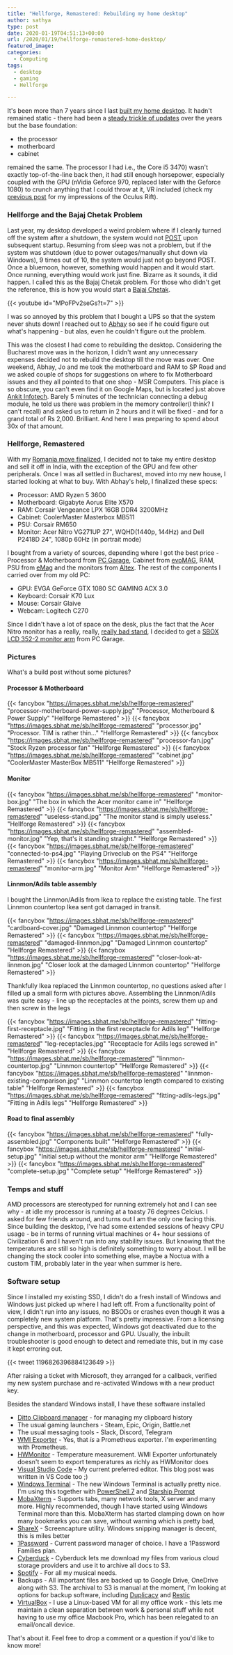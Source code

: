 ```yaml
---
title: "Hellforge, Remastered: Rebuilding my home desktop"
author: sathya
type: post
date: 2020-01-19T04:51:13+00:00
url: /2020/01/19/hellforge-remastered-home-desktop/
featured_image: 
categories:
  - Computing
tags:
  - desktop
  - gaming
  - Hellforge

---
```



It's been more than 7 years since I last [built my home desktop](https:///sathyabh.at/2013/08/01/hellforge-my-desktop-after-a-long-time/). It hadn't remained static - there had been a [steady trickle of updates](https://sathyabh.at/) over the years but the base foundation:

<!--more-->

- the processor
- motherboard
- cabinet 

remained the same. The processor I had i.e., the Core i5 3470) wasn't exactly top-of-the-line back then, it had still enough horsepower, especially coupled with the GPU (nVidia Geforce 970, replaced later with the Geforce 1080) to crunch anything that I could throw at it, VR included (check my [previous post](https://sathyasays.com/2017/11/05/a-brief-look-at-the-oculus-rift/) for my impressions of the Oculus Rift).

### Hellforge and the Bajaj Chetak Problem

Last year, my desktop developed a weird problem where if I cleanly turned off the system after a shutdown, the system would not [POST](https://en.wikipedia.org/wiki/Power-on_self-test) upon subsequent startup. Resuming from sleep was not a problem, but if the system was shutdown (due to power outages/manually shut down via Windows), 9 times out of 10, the system would just not go beyond POST. Once a bluemoon, however, something would happen and it would start. Once running, everything would work just fine. Bizarre as it sounds, it did happen. I called this as the Bajaj Chetak problem. For those who didn't get the reference, this is how you would start a [Bajaj Chetak](https://en.wikipedia.org/wiki/Bajaj_Chetak).


{{< youtube id="MPoFPv2seGs?t=7" >}}

I was so annoyed by this problem that I bought a UPS so that the system never shuts down! I reached out to [Abhay](https://twitter.com/ALPHA_Ronin) so see if he could figure out what's happening - but alas, even he couldn't figure out the problem.

This was the closest I had come to rebuilding the desktop. Considering the Bucharest move was in the horizon, I didn't want any unnecessary expenses decided not to rebuild the desktop till the move was over. One weekend, Abhay, Jo and me took the motherboard and RAM to SP Road and we asked couple of shops for suggestions on where to fix Motherboard issues and they all pointed to that one shop - MSR Computers. This place is so obscure, you can't even find it on Google Maps, but is located just above [Ankit Infotech](https://g.page/AnkitInfotech?share). Barely 5 minutes of the technician connecting a debug module, he told us there was problem in the memory controller(I think? I can't recall) and asked us to return in 2 hours and it will be fixed - and for a grand total of Rs 2,000. Brilliant. And here I was preparing to spend about 30x of that amount.

### Hellforge, Remastered

With my [Romania move finalized](https://sathyabh.at/2020/01/08/salut-bucharest/), I decided not to take my entire desktop and sell it off in India, with the exception of the GPU and few other peripherals. Once I was all settled in Bucharest, moved into my new house, I started looking at what to buy. With Abhay's help, I finalized these specs:

- Processor: AMD Ryzen 5 3600
- Motherboard: Gigabyte Aorus Elite X570 
- RAM: Corsair Vengeance LPX 16GB DDR4 3200MHz
- Cabinet: CoolerMaster Masterbox MB511
- PSU: Corsair RM650
- Monitor: Acer Nitro VG271UP 27", WQHD(1440p, 144Hz) and Dell P2418D 24", 1080p 60Hz (in portrait mode)

I bought from a variety of sources, depending where I got the best price - Processor & Motherboard from [PC Garage](https://www.pcgarage.ro/), Cabinet from [evoMAG](https://www.evomag.ro/), RAM, PSU from [eMag](https://emag.ro) and the monitors from [Altex](https://altex.ro/). The rest of the components I carried over from my old PC:

- GPU: EVGA GeForce GTX 1080 SC GAMING ACX 3.0
- Keyboard: Corsair K70 Lux
- Mouse: Corsair Glaive
- Webcam: Logitech C270 

Since I didn't have a lot of space on the desk, plus the fact that the Acer Nitro monitor has a really, really, [really bad stand](https://www.reddit.com/r/Monitors/comments/aybrqj/review_of_the_acer_nitro_vg271up/), I decided to get a [SBOX LCD 352-2 monitor arm](https://www.pcgarage.ro/suport-tv-monitor/sbox/lcd-352-2-13-27-inch/) from PC Garage.


### Pictures

What's a build post without some pictures? 

#### Processor & Motherboard 

{{< fancybox "https://images.sbhat.me/sb/hellforge-remastered" "processor-motherboard-power-supply.jpg" "Processor, Motherboard & Power Supply" "Hellforge Remastered" >}}
{{< fancybox "https://images.sbhat.me/sb/hellforge-remastered" "processor.jpg" "Processor. TIM is rather thin..." "Hellforge Remastered" >}}
{{< fancybox "https://images.sbhat.me/sb/hellforge-remastered" "processor-fan.jpg" "Stock Ryzen processor fan" "Hellforge Remastered" >}}
{{< fancybox "https://images.sbhat.me/sb/hellforge-remastered" "cabinet.jpg" "CoolerMaster MasterBox MB511" "Hellforge Remastered" >}}

#### Monitor 

{{< fancybox "https://images.sbhat.me/sb/hellforge-remastered" "monitor-box.jpg" "The box in which the Acer monitor came in" "Hellforge Remastered" >}}
{{< fancybox "https://images.sbhat.me/sb/hellforge-remastered" "useless-stand.jpg" "The monitor stand is simply useless." "Hellforge Remastered" >}}
{{< fancybox "https://images.sbhat.me/sb/hellforge-remastered" "assembled-monitor.jpg" "Yep, that's it standing straight." "Hellforge Remastered" >}}
{{< fancybox "https://images.sbhat.me/sb/hellforge-remastered" "connected-to-ps4.jpg" "Playing Driveclub on the PS4" "Hellforge Remastered" >}}
{{< fancybox "https://images.sbhat.me/sb/hellforge-remastered" "monitor-arm.jpg" "Monitor Arm" "Hellforge Remastered" >}}

#### Linnmon/Adils table assembly

I bought the Linnmon/Adils from Ikea to replace the existing table. The first Linnmon countertop Ikea sent got damaged in transit. 

{{< fancybox "https://images.sbhat.me/sb/hellforge-remastered" "cardboard-cover.jpg" "Damaged Linnmon countertop" "Hellforge Remastered" >}}
{{< fancybox "https://images.sbhat.me/sb/hellforge-remastered" "damaged-linnmon.jpg" "Damaged Linnmon countertop" "Hellforge Remastered" >}}
{{< fancybox "https://images.sbhat.me/sb/hellforge-remastered" "closer-look-at-linnmon.jpg" "Closer look at the damaged Linnmon countertop" "Hellforge Remastered" >}}

Thankfully Ikea replaced the Linnmon countertop, no questions asked after I filled up a small form with pictures above. Assembling the Linnmon/Adils was quite easy - line up the receptacles at the points, screw them up and then screw in the legs

{{< fancybox "https://images.sbhat.me/sb/hellforge-remastered" "fitting-first-receptacle.jpg" "Fitting in the first receptacle for Adils leg" "Hellforge Remastered" >}}
{{< fancybox "https://images.sbhat.me/sb/hellforge-remastered" "leg-receptacles.jpg" "Receptacle for Adils legs screwed in" "Hellforge Remastered" >}}
{{< fancybox "https://images.sbhat.me/sb/hellforge-remastered" "linnmon-countertop.jpg" "Linnmon countertop" "Hellforge Remastered" >}}
{{< fancybox "https://images.sbhat.me/sb/hellforge-remastered" "linnmon-existing-comparison.jpg" "Linnmon countertop length compared to existing table" "Hellforge Remastered" >}}
{{< fancybox "https://images.sbhat.me/sb/hellforge-remastered" "fitting-adils-legs.jpg" "Fitting in Adils legs" "Hellforge Remastered" >}}



#### Road to final assembly

{{< fancybox "https://images.sbhat.me/sb/hellforge-remastered" "fully-assembled.jpg" "Components built" "Hellforge Remastered" >}}
{{< fancybox "https://images.sbhat.me/sb/hellforge-remastered" "initial-setup.jpg" "Initial setup without the monitor arm" "Hellforge Remastered" >}}
{{< fancybox "https://images.sbhat.me/sb/hellforge-remastered" "complete-setup.jpg" "Complete setup" "Hellforge Remastered" >}}

### Temps and stuff

AMD processors are stereotyped for running extremely hot and I can see why - at idle my processor is running at a toasty 76 degrees Celcius. I asked for few friends around, and turns out I am the only one facing this. Since building the desktop, I've had some extended sessions of heavy CPU usage - be in terms of running virtual machines or 4+ hour sessions of Civilization 6 and I haven't run into any stability issues. But knowing that the temperatures are still so high is definitely something to worry about. I will be changing the stock cooler into something else, maybe a Noctua with a custom TIM, probably later in the year when summer is here.

### Software setup

Since I installed my existing SSD, I didn't do a fresh install of Windows and Windows just picked up where I had left off. From a functionality point of view, I didn't run into any issues, no BSODs or crashes even though it was a completely new system platform. That's pretty impressive. From a licensing perspective, and this was expected, Windows got deactivated due to the change in motherboard, processor and GPU. Usually, the inbuilt troubleshooter is good enough to detect and remediate this, but in my case it kept erroring out.

{{< tweet 1196826396884123649 >}}

After raising a ticket with Microsoft, they arranged for a callback, verified my new system purchase and re-activated Windows with a new product key. 

Besides the standard Windows install, I have these software installed

- [Ditto Clipboard manager](https://ditto-cp.sourceforge.io/) - for managing my clipboard history
- The usual gaming launchers - Steam, Epic, Origin, Battle.net
- The usual messaging tools - Slack, Discord, Telegram
- [WMI Exporter](https://github.com/martinlindhe/wmi_exporter) - Yes, that _is_ a Prometheus exporter. I'm experimenting with Prometheus.
- [HWMonitor](https://www.cpuid.com/softwares/hwmonitor.html) - Temperature measurement. WMI Exporter unfortunately doesn't seem to export temperatures as richly as HWMonitor does
- [Visual Studio Code](https://code.visualstudio.com/) - My current preferred editor. This blog post was written in VS Code too ;) 
- [Windows Terminal](https://github.com/microsoft/terminal) - The new Windows Terminal is actually pretty nice. I'm using this together with [PowerShell 7](https://devblogs.microsoft.com/powershell/announcing-powershell-7-0/) and [Starship Prompt](https://starship.rs/)
- [MobaXterm](https://mobaxterm.mobatek.net/) - Supports tabs, many network tools, X server and many more. Highly recommended, though I have started using Windows Terminal more than this. MobaXterm has started clamping down on how many bookmarks you can save, without warning which is pretty bad,
- [ShareX](https://getsharex.com/) - Screencapture utility. Windows snipping manager is decent, this is miles better
- [1Password](https://1password.com/) - Current password manager of choice. I have a 1Password Families plan.
- [Cyberduck](https://cyberduck.io/) - Cyberduck lets me download my files from various cloud storage providers and use it to archive all docs to S3. 
- [Spotify](https://www.spotify.com/) - For all my musical needs. 
- Backups - All important files are backed up to Google Drive, OneDrive along with S3. The archival to S3 is manual at the moment, I'm looking at options for backup software, including [Duplicacy](https://duplicacy.com/) and [Restic](https://restic.net/)
- [VirtualBox](https://www.virtualbox.org/) - I use a Linux-based VM for all my office work - this lets me maintain a clean separation between work & personal stuff while not having to use my office Macbook Pro, which has been relegated to an email/oncall device.

That's about it. Feel free to drop a comment or a question if you'd like to know more!